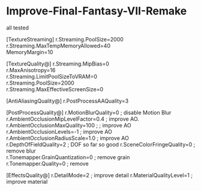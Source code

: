 # Improve-Final-Fantasy-VII-Remake

all tested

[TextureStreaming]
r.Streaming.PoolSize=2000  
r.Streaming.MaxTempMemoryAllowed=40  
MemoryMargin=10  

[TextureQuality@]
r.Streaming.MipBias=0          
r.MaxAnisotropy=16        
r.Streaming.LimitPoolSizeToVRAM=0      
r.Streaming.PoolSize=2000    
r.Streaming.MaxEffectiveScreenSize=0  

[AntiAliasingQuality@]
r.PostProcessAAQuality=3

[PostProcessQuality@]
r.MotionBlurQuality=0 ; disable Motion Blur
r.AmbientOcclusionMipLevelFactor=0.4 ; improve AO.  
r.AmbientOcclusionMaxQuality=100 ; ; improve AO     
r.AmbientOcclusionLevels=-1 ; improve AO    
r.AmbientOcclusionRadiusScale=1.0 ; improve AO      
r.DepthOfFieldQuality=2 ; DOF so far so good
r.SceneColorFringeQuality=0 ; remove blur  
r.Tonemapper.GrainQuantization=0 ; remove grain  
r.Tonemapper.Quality=0 ; remove

[EffectsQuality@]
r.DetailMode=2 ; improve detail
r.MaterialQualityLevel=1 ; improve material
